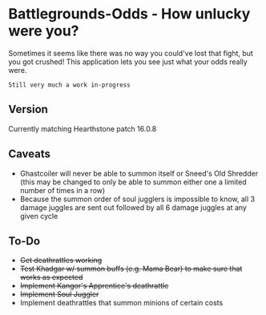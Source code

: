 # Battlegrounds-Odds - How unlucky were you?
Sometimes it seems like there was no way you could've lost that fight, but you got crushed!  This application lets you see just what your odds really were.
```
Still very much a work in-progress
```

## Version
Currently matching Hearthstone patch 16.0.8

## Caveats
* Ghastcoiler will never be able to summon itself or Sneed's Old Shredder (this may be changed to only be able to summon either one a limited number of times in a row)
* Because the summon order of soul jugglers is impossible to know, all 3 damage juggles are sent out followed by all 6 damage juggles at any given cycle

## To-Do
* ~~Get deathrattles working~~
* ~~Test Khadgar w/ summon buffs (e.g. Mama Bear) to make sure that works as expected~~
* ~~Implement Kangor's Apprentice's deathrattle~~
* ~~Implement Soul Juggler~~
* Implement deathrattles that summon minions of certain costs
